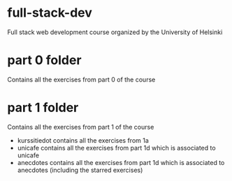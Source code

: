 # full-stack-dev
Full stack web development course organized by the University of Helsinki

# part 0 folder
Contains all the exercises from part 0 of the course

# part 1 folder
Contains all the exercises from part 1 of the course
* kurssitiedot contains all the exercises from 1a
* unicafe contains all the exercises from part 1d which is associated to unicafe
* anecdotes contains all the exercises from part 1d which is associated to anecdotes (including the starred exercises)

